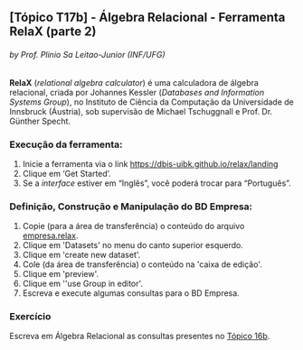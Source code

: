 ## [Tópico T17b] - Álgebra Relacional - Ferramenta RelaX (parte 2)
###### *by Prof. Plinio Sa Leitao-Junior (INF/UFG)*

**RelaX** (_relational algebra calculator_) é uma calculadora de álgebra relacional, criada por Johannes Kessler (_Databases and Information Systems Group_), no Instituto de Ciência da Computação da Universidade de Innsbruck (Áustria), sob supervisão de Michael Tschuggnall e Prof. Dr. Günther Specht.

### Execução da ferramenta:
1. Inicie a ferramenta via o link https://dbis-uibk.github.io/relax/landing
1. Clique em ‘Get Started’.
1. Se a _interface_ estiver em “Inglês”, você poderá trocar para “Português”.

### Definição, Construção e Manipulação do BD Empresa:
1. Copie (para a área de transferência) o conteúdo do arquivo [empresa.relax](../data/empresa.relax).
1. Clique em 'Datasets' no menu do canto superior esquerdo.
1. Clique em 'create new dataset'.
1. Cole (da área de transferência) o conteúdo na 'caixa de edição'.
1. Clique em 'preview'.
1. Clique em ''use Group in editor'.
1. Escreva e execute algumas consultas para o BD Empresa.

### Exercício

Escreva em Álgebra Relacional as consultas presentes no [Tópico 16b](./topico-16b.md).
